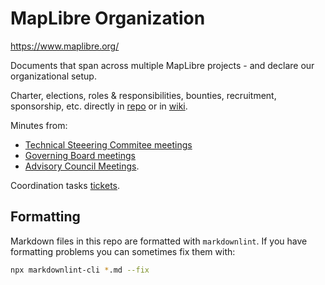 # MapLibre Organization

<https://www.maplibre.org/>

Documents that span across multiple MapLibre projects - and declare our organizational setup.

Charter, elections, roles & responsibilities, bounties, recruitment, sponsorship, etc. directly in [repo](https://github.com/maplibre/maplibre) or in [wiki](https://github.com/maplibre/maplibre/wiki).

Minutes from:

- [Technical Steeering Commitee meetings](https://github.com/maplibre/maplibre/discussions/categories/technical-steering-committee-meetings)
- [Governing Board meetings](https://github.com/maplibre/maplibre/discussions/categories/governing-board-meetings)
- [Advisory Council Meetings](https://github.com/maplibre/maplibre/discussions/categories/advisory-council-meetings).

Coordination tasks [tickets](https://github.com/maplibre/maplibre/issues).

## Formatting

Markdown files in this repo are formatted with `markdownlint`. If you have formatting problems you can sometimes fix them with:

```bash
npx markdownlint-cli *.md --fix
```

